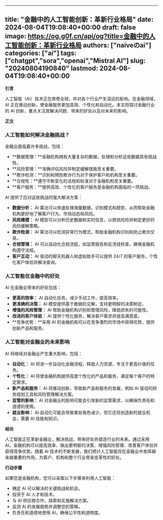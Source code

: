 
---
title: "金融中的人工智能创新：革新行业格局"
date: 2024-08-04T19:08:40+00:00
draft: false
image: https://og.g0f.cn/api/og?title=金融中的人工智能创新：革新行业格局
authors: ["naiveのai"]
categories: ["ai"]
tags: ["chatgpt","sora","openai","Mistral AI"]
slug: "20240804190840"
lastmod: 2024-08-04T19:08:40+00:00
---
**引言**

人工智能（AI）技术正在席卷全球，并对各个行业产生深远的影响。在金融领域，AI 正在推动创新，使金融服务更加高效、个性化和自动化。本文将探讨金融行业的 AI 创新，重点关注其解决问题、带来的好处以及对未来的影响。

**正文**

### 人工智能如何解决金融挑战？

金融业面临着许多挑战，包括：

- **数据管理：**金融机构拥有大量复杂的数据，处理和分析这些数据具有挑战性。
- **风险管理：**准确评估风险并制定缓解措施至关重要。
- **欺诈检测：**识别和预防欺诈行为对于保护客户和机构至关重要。
- **合规性：**遵守不断变化的法规和标准对于金融机构至关重要。
- **客户服务：**提供高效、个性化的客户服务是金融机构面临的一项挑战。

AI 提供了应对这些挑战的强大解决方案：

- **数据分析：** AI 算法可以快速处理海量数据，识别模式和趋势，从而帮助金融机构更好地了解客户行为、市场动态和风险。
- **风险建模：** AI 模型可以分析历史数据和实时信息，以预测风险并制定更好的风险缓解策略。
- **欺诈检测：** AI 算法可以检测异常行为模式，帮助金融机构识别和防止欺诈交易。
- **合规管理：** AI 可以自动化合规流程，如监管报告和反洗钱检查，确保金融机构遵守法规。
- **客户互动：** AI 驱动的聊天机器人和虚拟助手可以提供 24/7 的客户服务，个性化客户体验并解决查询。

### 人工智能在金融中的好处

AI 在金融业带来的好处包括：

- **更高的效率：** AI 自动化任务，减少手动工作，提高效率。
- **更准确的决策：** AI 模型提供基于数据的见解，支持更明智的决策制定。
- **增强的风险管理：** AI 帮助金融机构识别和管理风险，降低损失的可能性。
- **改进的客户体验：** AI 提供个性化服务，解决客户需求并提高满意度。
- **竞争优势：**采用 AI 的金融机构可以在竞争激烈的市场中获得优势，提供创新产品和服务。

### 人工智能对金融业的未来影响

AI 将继续对金融业产生重大影响，包括：

- **自动化：** AI 将进一步自动化金融流程，释放人力资源，专注于更高价值的任务。
- **个性化：** AI 将使金融机构提供高度个性化的产品和服务，满足每个客户的特定需求。
- **新产品和服务：** AI 将推动创新，导致新产品和服务的发展，例如 AI 驱动的财务规划工具和风险管理解决方案。
- **监管的影响：** AI 对金融业的影响可能会引发新的监管需求，以确保负责任和道德的使用。
- **就业影响：** AI 自动化可能会导致某些角色减少，但它还将创造新的就业机会，需要 AI 技能和知识。

**结论**

人工智能正在革新金融业，解决挑战、带来好处并塑造行业的未来。通过采用 AI，金融机构可以提高效率、做出更明智的决策、增强风险管理、改善客户体验并获得竞争优势。随着 AI 技术的不断发展，我们预计人工智能将在金融业中发挥越来越重要的作用，为客户、机构和整个行业带来变革性的好处。

**行动步骤**

如果您是金融机构，您可以采取以下步骤来利用人工智能：

- 确定 AI 可以解决的关键挑战和机会。
- 投资于 AI 人才和技术。
- 与 AI 供应商合作，探索和实施解决方案。
- 监测 AI 的发展趋势并调整您的策略。
- 负责任和道德地使用 AI，确保公平性和透明度。